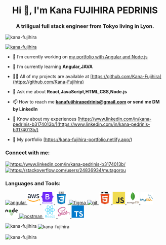 <h1 align="center">Hi 👋, I'm Kana FUJIHIRA PEDRINIS</h1>
<h3 align="center">A triligual full stack engineer from Tokyo living in Lyon.</h3>

<p align="left"> <img src="https://komarev.com/ghpvc/?username=kana-fujihira&label=Profile%20views&color=0e75b6&style=flat" alt="kana-fujihira" /> </p>

<p align="left"> <a href="https://github.com/ryo-ma/github-profile-trophy"><img src="https://github-profile-trophy.vercel.app/?username=kana-fujihira" alt="kana-fujihira" /></a> </p>

- 🔭 I’m currently working on [my portfolio with Angular and Node.js](https://github.com/Kana-Fujihira/my-portfolio-angular-nodejs)

- 🌱 I’m currently learning **Angular,JAVA**

- 👨‍💻 All of my projects are available at [https://github.com/Kana-Fujihira](https://github.com/Kana-Fujihira)

- 💬 Ask me about **React,JavaScript,HTML,CSS,Node.js**

- 📫 How to reach me **kanafujihirapedrinis@gmail.com or send me DM by LinkedIn**

- 📄 Know about my experiences [https://www.linkedin.com/in/kana-pedrinis-b3174013b/](https://www.linkedin.com/in/kana-pedrinis-b3174013b/)
  
- 🍚 My portfolio [https://kana-fujihira-portfolio.netlify.app/)

<h3 align="left">Connect with me:</h3>
<p align="left">
<a href="https://linkedin.com/in/https://www.linkedin.com/in/kana-pedrinis-b3174013b/" target="blank"><img align="center" src="https://raw.githubusercontent.com/rahuldkjain/github-profile-readme-generator/master/src/images/icons/Social/linked-in-alt.svg" alt="https://www.linkedin.com/in/kana-pedrinis-b3174013b/" height="30" width="40" /></a>
<a href="https://stackoverflow.com/users/https://stackoverflow.com/users/24836934/mutagorou" target="blank"><img align="center" src="https://raw.githubusercontent.com/rahuldkjain/github-profile-readme-generator/master/src/images/icons/Social/stack-overflow.svg" alt="https://stackoverflow.com/users/24836934/mutagorou" height="30" width="40" /></a>
</p>

<h3 align="left">Languages and Tools:</h3>
<p align="left"> <a href="https://angular.io" target="_blank" rel="noreferrer"> <img src="https://angular.io/assets/images/logos/angular/angular.svg" alt="angular" width="40" height="40"/> </a> <a href="https://aws.amazon.com" target="_blank" rel="noreferrer"> <img src="https://raw.githubusercontent.com/devicons/devicon/master/icons/amazonwebservices/amazonwebservices-original-wordmark.svg" alt="aws" width="40" height="40"/> </a> <a href="https://getbootstrap.com" target="_blank" rel="noreferrer"> <img src="https://raw.githubusercontent.com/devicons/devicon/master/icons/bootstrap/bootstrap-plain-wordmark.svg" alt="bootstrap" width="40" height="40"/> </a> <a href="https://www.w3schools.com/css/" target="_blank" rel="noreferrer"> <img src="https://raw.githubusercontent.com/devicons/devicon/master/icons/css3/css3-original-wordmark.svg" alt="css3" width="40" height="40"/> </a> <a href="https://www.figma.com/" target="_blank" rel="noreferrer"> <img src="https://www.vectorlogo.zone/logos/figma/figma-icon.svg" alt="figma" width="40" height="40"/> </a> <a href="https://git-scm.com/" target="_blank" rel="noreferrer"> <img src="https://www.vectorlogo.zone/logos/git-scm/git-scm-icon.svg" alt="git" width="40" height="40"/> </a> <a href="https://www.w3.org/html/" target="_blank" rel="noreferrer"> <img src="https://raw.githubusercontent.com/devicons/devicon/master/icons/html5/html5-original-wordmark.svg" alt="html5" width="40" height="40"/> </a> <a href="https://developer.mozilla.org/en-US/docs/Web/JavaScript" target="_blank" rel="noreferrer"> <img src="https://raw.githubusercontent.com/devicons/devicon/master/icons/javascript/javascript-original.svg" alt="javascript" width="40" height="40"/> </a> <a href="https://www.mongodb.com/" target="_blank" rel="noreferrer"> <img src="https://raw.githubusercontent.com/devicons/devicon/master/icons/mongodb/mongodb-original-wordmark.svg" alt="mongodb" width="40" height="40"/> </a> <a href="https://www.mysql.com/" target="_blank" rel="noreferrer"> <img src="https://raw.githubusercontent.com/devicons/devicon/master/icons/mysql/mysql-original-wordmark.svg" alt="mysql" width="40" height="40"/> </a> <a href="https://nodejs.org" target="_blank" rel="noreferrer"> <img src="https://raw.githubusercontent.com/devicons/devicon/master/icons/nodejs/nodejs-original-wordmark.svg" alt="nodejs" width="40" height="40"/> </a> <a href="https://postman.com" target="_blank" rel="noreferrer"> <img src="https://www.vectorlogo.zone/logos/getpostman/getpostman-icon.svg" alt="postman" width="40" height="40"/> </a> <a href="https://reactjs.org/" target="_blank" rel="noreferrer"> <img src="https://raw.githubusercontent.com/devicons/devicon/master/icons/react/react-original-wordmark.svg" alt="react" width="40" height="40"/> </a> <a href="https://sass-lang.com" target="_blank" rel="noreferrer"> <img src="https://raw.githubusercontent.com/devicons/devicon/master/icons/sass/sass-original.svg" alt="sass" width="40" height="40"/> </a> <a href="https://www.typescriptlang.org/" target="_blank" rel="noreferrer"> <img src="https://raw.githubusercontent.com/devicons/devicon/master/icons/typescript/typescript-original.svg" alt="typescript" width="40" height="40"/> </a> </p>

<p><img align="left" src="https://github-readme-stats.vercel.app/api/top-langs?username=kana-fujihira&show_icons=true&locale=en&layout=compact" alt="kana-fujihira" /></p>

<p>&nbsp;<img align="center" src="https://github-readme-stats.vercel.app/api?username=kana-fujihira&show_icons=true&locale=en" alt="kana-fujihira" /></p>

<p><img align="center" src="https://github-readme-streak-stats.herokuapp.com/?user=kana-fujihira&" alt="kana-fujihira" /></p>

